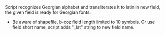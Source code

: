 Script recognizes Georgian alphabet and transliterates it to latin in new field, the given field is ready for Georgian fonts. 

- Be aware of shapefile, b-coz field length limited to 10 symbols. Or use field short name, script adds "_lat" string to new field name.
